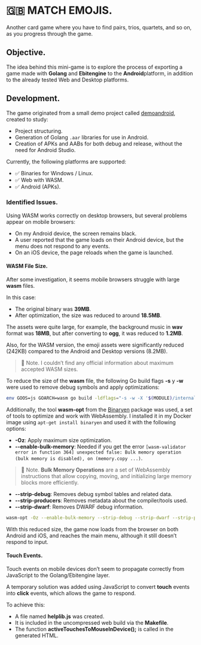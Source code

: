 # 🇬🇧 MATCH EMOJIS.
Another card game where you have to find pairs, trios, quartets, and so on, as you progress through the game.

## Objective.
The idea behind this mini-game is to explore the process of exporting a game made with **Golang** and **Ebitengine** to the **Android**platform, in addition to the already tested Web and Desktop platforms.

## Development.
The game originated from a small demo project called  [demoandroid](https://github.com/programatta/demoandroid), created to study:
* Project structuring.
* Generation of Golang `.aar` libraries for use in Android.
* Creation of APKs and AABs for both debug and release, without the need for Android Studio.

Currently, the following platforms are supported:
* ✅ Binaries for Windows / Linux.
* ✅ Web with WASM.
* ✅ Android (APKs).

### Identified Issues.
Using WASM works correctly on desktop browsers, but several problems appear on mobile browsers:
* On my Android device, the screen remains black.
* A user reported that the game loads on their Android device, but the menu does not respond to any events.
* On an iOS device, the page reloads when the game is launched.

#### WASM File Size.
After some investigation, it seems mobile browsers struggle with large **wasm** files.

In this case:
* The original binary was **39MB**.
* After optimization, the size was reduced to around **18.5MB**.

The assets were quite large, for example, the background music in **wav** format was **18MB**, but after converting to **ogg**, it was reduced to **1.2MB**. 

Also, for the WASM version, the emoji assets were significantly reduced (242KB) compared to the Android and Desktop versions (8.2MB).

> 🔔 Note. 
> I couldn’t find any official information about maximum accepted WASM sizes.

To reduce the size of the **wasm** file, the following Go build flags **-s** y **-w** were used to remove debug symbols and apply optimizations:

~~~bash
env GOOS=js GOARCH=wasm go build -ldflags="-s -w -X '$(MODULE)/internal.Version=$(VERSION)'" -buildvcs=false -o ${WEB_WASM_TMP} ${MODULE}
~~~

 Additionally, the tool **wasm-opt** from the [Binaryen](https://github.com/WebAssembly/binaryen) package was used, a set of tools to optimize and work with WebAssembly. I installed it in my Docker image using `apt-get install binaryen` and used it with the following options:

 * **-Oz**: Apply maximum size optimization.
 * **--enable-bulk-memory**: Needed if you get the error `[wasm-validator error in function 364] unexpected false: Bulk memory operation (bulk memory is disabled), on
(memory.copy ...)`. 

> 🔔 Note.
> **Bulk Memory Operations** are a set of WebAssembly instructions that allow copying, moving, and initializing large memory blocks more efficiently.

* **--strip-debug**: Removes debug symbol tables and related data.
* **--strip-producers**: Removes metadata about the compiler/tools used.
* **--strip-dwarf**: Removes DWARF debug information.
 
 ~~~bash
 wasm-opt -Oz --enable-bulk-memory --strip-debug --strip-dwarf --strip-producers ${WEB_WASM_TMP} -o ${WEB_WASM}
 ~~~

With this reduced size, the game now loads from the browser on both Android and iOS, and reaches the main menu, although it still doesn’t respond to input.

#### Touch Events.
Touch events on mobile devices don’t seem to propagate correctly from JavaScript to the Golang/Ebitengine layer.

A temporary solution was added using JavaScript to convert **touch** events into **click** events, which allows the game to respond. 

To achieve this: 
* A file named **helplib.js** was created.
* It is included in the uncompressed web build via the **Makefile**.
* The function **activeTouchesToMouseInDevice();** is called in the generated HTML.
